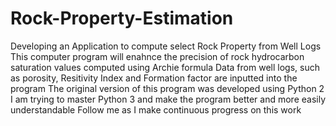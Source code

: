 # Rock-Property-Estimation
Developing an Application to compute select Rock Property from Well Logs
This computer program will enahnce the precision of rock hydrocarbon saturation values computed using Archie formula
Data from well logs, such as porosity, Resitivity Index and Formation factor are inputted into the program
The original version of this program was developed using Python 2
I am trying to master Python 3 and make the program better and more easily understandable
Follow me as I make continuous progress on this work
